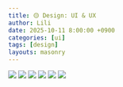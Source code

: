 ```yaml
---
title: 🟡 Design: UI & UX 
author: Lili
date: 2025-10-11 8:00:00 +0900
categories: [ui]
tags: [design]
layouts: masonry
---
```


![](assets/img/ui/ig.jpg)
![](assets/img/ui/ig-1.jpg)
![](assets/img/ui/ig-2.jpg)
![](assets/img/ui/ig-3.jpg)
![](assets/img/ui/ig-4.jpg)
![](assets/img/ui/website.png)
